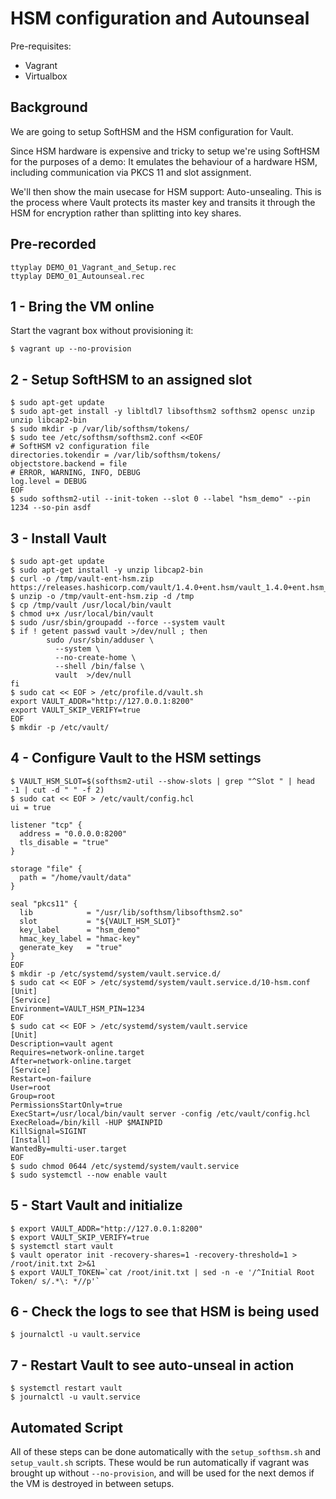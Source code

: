 # HSM configuration and Autounseal

Pre-requisites:

* Vagrant
* Virtualbox

## Background

We are going to setup SoftHSM and the HSM configuration for Vault.

Since HSM hardware is expensive and tricky to setup we're using SoftHSM for the purposes of a demo: It emulates the behaviour of a hardware HSM, including communication via PKCS 11 and slot assignment.

We'll then show the main usecase for HSM support: Auto-unsealing. This is the process where Vault protects its master key and transits it through the HSM for encryption rather than splitting into key shares.

## Pre-recorded

```
ttyplay DEMO_01_Vagrant_and_Setup.rec
ttyplay DEMO_01_Autounseal.rec
```

## 1 - Bring the VM online

Start the vagrant box without provisioning it:

```
$ vagrant up --no-provision
```

## 2 - Setup SoftHSM to an assigned slot

```
$ sudo apt-get update
$ sudo apt-get install -y libltdl7 libsofthsm2 softhsm2 opensc unzip unzip libcap2-bin
$ sudo mkdir -p /var/lib/softhsm/tokens/
$ sudo tee /etc/softhsm/softhsm2.conf <<EOF
# SoftHSM v2 configuration file
directories.tokendir = /var/lib/softhsm/tokens/
objectstore.backend = file
# ERROR, WARNING, INFO, DEBUG
log.level = DEBUG
EOF
$ sudo softhsm2-util --init-token --slot 0 --label "hsm_demo" --pin 1234 --so-pin asdf
```

## 3 - Install Vault

```
$ sudo apt-get update
$ sudo apt-get install -y unzip libcap2-bin
$ curl -o /tmp/vault-ent-hsm.zip https://releases.hashicorp.com/vault/1.4.0+ent.hsm/vault_1.4.0+ent.hsm_linux_amd64.zip
$ unzip -o /tmp/vault-ent-hsm.zip -d /tmp
$ cp /tmp/vault /usr/local/bin/vault
$ chmod u+x /usr/local/bin/vault
$ sudo /usr/sbin/groupadd --force --system vault
$ if ! getent passwd vault >/dev/null ; then
        sudo /usr/sbin/adduser \
          --system \
          --no-create-home \
          --shell /bin/false \
          vault  >/dev/null
fi
$ sudo cat << EOF > /etc/profile.d/vault.sh
export VAULT_ADDR="http://127.0.0.1:8200"
export VAULT_SKIP_VERIFY=true
EOF
$ mkdir -p /etc/vault/
```

## 4 - Configure Vault to the HSM settings

```
$ VAULT_HSM_SLOT=$(softhsm2-util --show-slots | grep "^Slot " | head -1 | cut -d " " -f 2)
$ sudo cat << EOF > /etc/vault/config.hcl
ui = true

listener "tcp" {
  address = "0.0.0.0:8200"
  tls_disable = "true"
}

storage "file" {
  path = "/home/vault/data"
}

seal "pkcs11" {
  lib            = "/usr/lib/softhsm/libsofthsm2.so"
  slot           = "${VAULT_HSM_SLOT}"
  key_label      = "hsm_demo"
  hmac_key_label = "hmac-key"
  generate_key   = "true"
}
EOF
$ mkdir -p /etc/systemd/system/vault.service.d/
$ sudo cat << EOF > /etc/systemd/system/vault.service.d/10-hsm.conf
[Unit]
[Service]
Environment=VAULT_HSM_PIN=1234
EOF
$ sudo cat << EOF > /etc/systemd/system/vault.service
[Unit]
Description=vault agent
Requires=network-online.target
After=network-online.target
[Service]
Restart=on-failure
User=root
Group=root
PermissionsStartOnly=true
ExecStart=/usr/local/bin/vault server -config /etc/vault/config.hcl
ExecReload=/bin/kill -HUP $MAINPID
KillSignal=SIGINT
[Install]
WantedBy=multi-user.target
EOF
$ sudo chmod 0644 /etc/systemd/system/vault.service
$ sudo systemctl --now enable vault
```
 
## 5 - Start Vault and initialize

```
$ export VAULT_ADDR="http://127.0.0.1:8200"
$ export VAULT_SKIP_VERIFY=true
$ systemctl start vault 
$ vault operator init -recovery-shares=1 -recovery-threshold=1 > /root/init.txt 2>&1
$ export VAULT_TOKEN=`cat /root/init.txt | sed -n -e '/^Initial Root Token/ s/.*\: *//p'` 
```

## 6 - Check the logs to see that HSM is being used

```
$ journalctl -u vault.service
```

## 7 - Restart Vault to see auto-unseal in action

```
$ systemctl restart vault
$ journalctl -u vault.service
```

## Automated Script

All of these steps can be done automatically with the `setup_softhsm.sh` and `setup_vault.sh` scripts. These would be run automatically if vagrant was brought up without `--no-provision`, and will be used for the next demos if the VM is destroyed in between setups.